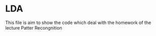 # LDA
This file is aim to show the code which deal with the homework of the lecture Patter Recongnition
